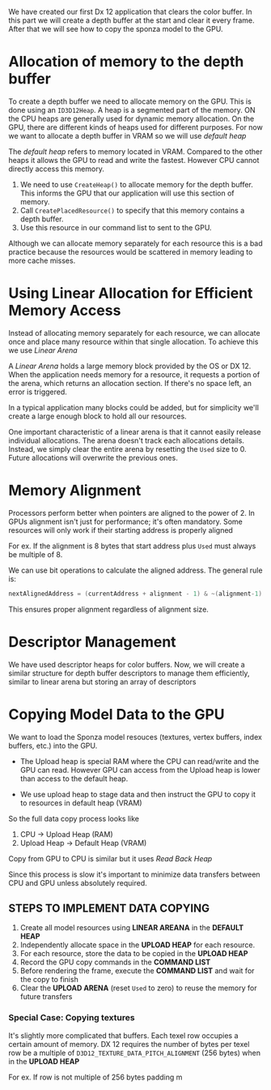 We have created our first Dx 12 application that clears the color buffer. In this part we will create a depth buffer at the start and clear it every frame. After that we will see how to copy the sponza model to the GPU. 

# Allocation of memory to the depth buffer

To create a depth buffer we need to allocate memory on the GPU. This is done using an `ID3D12Heap`. A heap is a segmented part of the memory. ON the CPU heaps are generally used for dynamic memory allocation. On the GPU, there are different kinds of heaps used for different purposes. For now we want to allocate a depth buffer in VRAM so we will use *default heap*

The *default heap* refers to memory located in VRAM. Compared to the other heaps it allows the GPU to read and write the fastest. However CPU cannot directly access this memory. 
1. We need to use `CreateHeap()` to allocate memory for the depth buffer. This informs the GPU that our application will use this section of memory. 
2. Call `CreatePlacedResource()` to specify that this memory contains a depth buffer. 
3. Use this resource in our command list to sent to the GPU. 

Although we can allocate memory separately for each resource this is a bad practice because the resources would be scattered in memory leading to more cache misses.  

# Using Linear Allocation for Efficient Memory Access

Instead of allocating memory separately for each resource, we can allocate once and place many resource within that single allocation. To achieve this we use *Linear Arena*

A *Linear Arena* holds a large memory block provided by the OS or DX 12. When the application needs memory for a resource, it requests a portion of the arena, which returns an allocation section. If there's no space left, an error is triggered.  

In a typical application many blocks could be added, but for simplicity we'll create a large enough block to hold all our resources. 

One important characteristic of a linear arena is that it cannot easily release individual allocations. The arena doesn't track each allocations details. Instead, we simply clear the entire arena by resetting the `Used` size to 0. Future allocations will overwrite the previous ones.

# Memory Alignment

Processors perform better when pointers are aligned to the power of 2. In GPUs alignment isn't just for performance; it's often mandatory. Some resources will only work if their starting address is properly aligned

For ex. If the alignment is 8 bytes that start address plus `Used` must always be multiple of 8.

We can use bit operations to calculate the aligned address. The general rule is:

``` c
nextAlignedAddress = (currentAddress + alignment - 1) & ~(alignment-1)
```

This ensures proper alignment regardless of alignment size. 

# Descriptor Management

We have used descriptor heaps for color buffers. Now, we will create a similar structure for depth buffer descriptors to manage them efficiently, similar to linear arena but storing an array of descriptors

# Copying Model Data to the GPU
We want to load the Sponza model resouces (textures, vertex buffers, index buffers, etc.) into the GPU. 

- The Upload heap is special RAM where the CPU can read/write and the GPU can read. However GPU can access from the Upload heap is lower than access to the default heap. 

- We use upload heap to stage data and then instruct the GPU to copy it to resources in default heap (VRAM) 

So the full data copy process looks like
1. CPU -> Upload Heap (RAM)
2. Upload Heap -> Default Heap (VRAM)

Copy from GPU to CPU is similar but it uses *Read Back Heap*

Since this process is slow it's important to minimize data transfers between CPU and GPU unless absolutely required. 

## STEPS TO IMPLEMENT DATA COPYING

1. Create all model resources using __LINEAR AREANA__ in the __DEFAULT HEAP__
2. Independently allocate space in the __UPLOAD HEAP__ for each resource.
3. For each resource, store the data to be copied in the __UPLOAD HEAP__ 
4. Record the GPU copy commands in the __COMMAND LIST__ 
5. Before rendering the frame, execute the __COMMAND LIST__ and wait for the copy to finish
6. Clear the __UPLOAD ARENA__ (reset `Used` to zero) to reuse the memory for future transfers  

### Special Case: Copying textures

It's slightly more complicated that buffers. Each texel row occupies a certain amount of memory. DX 12 requires the number of bytes per texel row be a multiple of `D3D12_TEXTURE_DATA_PITCH_ALIGNMENT` (256 bytes) when in the __UPLOAD HEAP__

For ex. If row is not multiple of 256 bytes padding m


